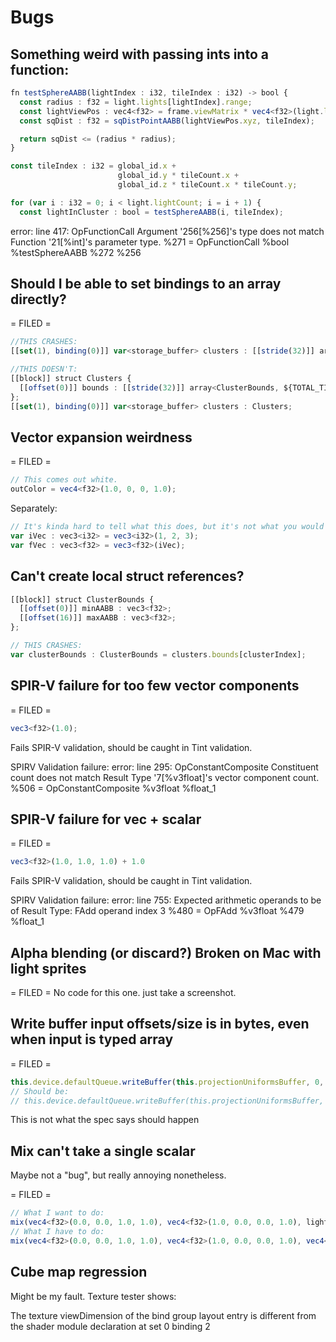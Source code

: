 # Bugs

## Something weird with passing ints into a function:

```ts
fn testSphereAABB(lightIndex : i32, tileIndex : i32) -> bool {
  const radius : f32 = light.lights[lightIndex].range;
  const lightViewPos : vec4<f32> = frame.viewMatrix * vec4<f32>(light.lights[lightIndex].position, 1.0);
  const sqDist : f32 = sqDistPointAABB(lightViewPos.xyz, tileIndex);

  return sqDist <= (radius * radius);
}

const tileIndex : i32 = global_id.x +
                        global_id.y * tileCount.x +
                        global_id.z * tileCount.x * tileCount.y;

for (var i : i32 = 0; i < light.lightCount; i = i + 1) {
  const lightInCluster : bool = testSphereAABB(i, tileIndex);
```

error: line 417: OpFunctionCall Argument <id> '256[%256]'s type does not match Function <id> '21[%int]'s parameter type.
  %271 = OpFunctionCall %bool %testSphereAABB %272 %256

## Should I be able to set bindings to an array directly?

= FILED =
```ts
//THIS CRASHES:
[[set(1), binding(0)]] var<storage_buffer> clusters : [[stride(32)]] array<Cluster, ${TOTAL_TILES}>;

//THIS DOESN'T:
[[block]] struct Clusters {
  [[offset(0)]] bounds : [[stride(32)]] array<ClusterBounds, ${TOTAL_TILES}>;
};
[[set(1), binding(0)]] var<storage_buffer> clusters : Clusters;
```

## Vector expansion weirdness

= FILED =
```ts
// This comes out white.
outColor = vec4<f32>(1.0, 0, 0, 1.0);
```

Separately:
```ts
// It's kinda hard to tell what this does, but it's not what you would expect.
var iVec : vec3<i32> = vec3<i32>(1, 2, 3);
var fVec : vec3<f32> = vec3<f32>(iVec);
```

## Can't create local struct references?

```ts
[[block]] struct ClusterBounds {
  [[offset(0)]] minAABB : vec3<f32>;
  [[offset(16)]] maxAABB : vec3<f32>;
};

// THIS CRASHES:
var clusterBounds : ClusterBounds = clusters.bounds[clusterIndex];
```

## SPIR-V failure for too few vector components

= FILED =
```ts
vec3<f32>(1.0);
```

Fails SPIR-V validation, should be caught in Tint validation.

SPIRV Validation failure:
error: line 295: OpConstantComposite Constituent <id> count does not match Result Type <id> '7[%v3float]'s vector component count.
  %506 = OpConstantComposite %v3float %float_1

## SPIR-V failure for vec + scalar

= FILED =
```ts
vec3<f32>(1.0, 1.0, 1.0) + 1.0
```

Fails SPIR-V validation, should be caught in Tint validation.

SPIRV Validation failure:
error: line 755: Expected arithmetic operands to be of Result Type: FAdd operand index 3
  %480 = OpFAdd %v3float %479 %float_1

## Alpha blending (or discard?) Broken on Mac with light sprites

= FILED =
No code for this one. just take a screenshot.

## Write buffer input offsets/size is in bytes, even when input is typed array

= FILED =
```ts
this.device.defaultQueue.writeBuffer(this.projectionUniformsBuffer, 0, this.frameUniforms, 0, ProjectionUniformsSize);
// Should be:
// this.device.defaultQueue.writeBuffer(this.projectionUniformsBuffer, 0, this.frameUniforms, 0, ProjectionUniformsSize / 4);
```

This is not what the spec says should happen

## Mix can't take a single scalar

Maybe not a "bug", but really annoying nonetheless.

= FILED =
```ts
// What I want to do:
mix(vec4<f32>(0.0, 0.0, 1.0, 1.0), vec4<f32>(1.0, 0.0, 0.0, 1.0), lightFactor);
// What I have to do:
mix(vec4<f32>(0.0, 0.0, 1.0, 1.0), vec4<f32>(1.0, 0.0, 0.0, 1.0), vec4<f32>(lightFactor, lightFactor, lightFactor, lightFactor));
```

## Cube map regression

Might be my fault. Texture tester shows:

The texture viewDimension of the bind group layout entry is different from the shader module declaration at set 0 binding 2
